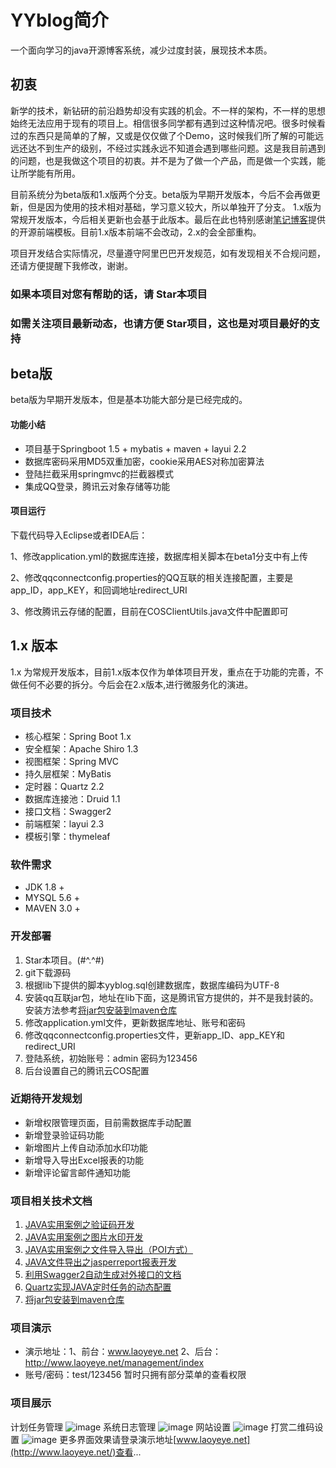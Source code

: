 # YYblog简介

一个面向学习的java开源博客系统，减少过度封装，展现技术本质。
## 初衷
新学的技术，新钻研的前沿趋势却没有实践的机会。不一样的架构，不一样的思想始终无法应用于现有的项目上。相信很多同学都有遇到过这种情况吧。很多时候看过的东西只是简单的了解，又或是仅仅做了个Demo，这时候我们所了解的可能远远还达不到生产的级别，不经过实践永远不知道会遇到哪些问题。这是我目前遇到的问题，也是我做这个项目的初衷。并不是为了做一个产品，而是做一个实践，能让所学能有所用。

目前系统分为beta版和1.x版两个分支。beta版为早期开发版本，今后不会再做更新，但是因为使用的技术相对基础，学习意义较大，所以单独开了分支。
1.x版为常规开发版本，今后相关更新也会基于此版本。最后在此也特别感谢[笔记博客](https://github.com/miyakowork/NoteBlog/)提供的开源前端模板。目前1.x版本前端不会改动，2.x的会全部重构。

项目开发结合实际情况，尽量遵守阿里巴巴开发规范，如有发现相关不合规问题，还请方便提醒下我修改，谢谢。
### 如果本项目对您有帮助的话，请 Star本项目
### 如需关注项目最新动态，也请方便 Star项目，这也是对项目最好的支持

## beta版
beta版为早期开发版本，但是基本功能大部分是已经完成的。
#### 功能小结
- 项目基于Springboot 1.5 + mybatis + maven + layui 2.2
- 数据库密码采用MD5双重加密，cookie采用AES对称加密算法
- 登陆拦截采用springmvc的拦截器模式
- 集成QQ登录，腾讯云对象存储等功能

#### 项目运行

下载代码导入Eclipse或者IDEA后：

1、修改application.yml的数据库连接，数据库相关脚本在beta1分支中有上传

2、修改qqconnectconfig.properties的QQ互联的相关连接配置，主要是app_ID，app_KEY，和回调地址redirect_URI

3、修改腾讯云存储的配置，目前在COSClientUtils.java文件中配置即可

## 1.x 版本
1.x 为常规开发版本，目前1.x版本仅作为单体项目开发，重点在于功能的完善，不做任何不必要的拆分。今后会在2.x版本,进行微服务化的演进。

### 项目技术
- 核心框架：Spring Boot 1.x
- 安全框架：Apache Shiro 1.3
- 视图框架：Spring MVC
- 持久层框架：MyBatis
- 定时器：Quartz 2.2
- 数据库连接池：Druid 1.1
- 接口文档：Swagger2
- 前端框架：layui 2.3
- 模板引擎：thymeleaf

### 软件需求
- JDK 1.8 +
- MYSQL 5.6 +
- MAVEN 3.0 +

### 开发部署
1. Star本项目。(#^.^#)
2. git下载源码
3. 根据lib下提供的脚本yyblog.sql创建数据库，数据库编码为UTF-8
4. 安装qq互联jar包，地址在lib下面，这是腾讯官方提供的，并不是我封装的。安装方法参考[将jar包安装到maven仓库](https://www.cnblogs.com/laoyeye/p/8933185.html)
4. 修改application.yml文件，更新数据库地址、账号和密码
5. 修改qqconnectconfig.properties文件，更新app_ID、app_KEY和redirect_URI
5. 登陆系统，初始账号：admin 密码为123456
6. 后台设置自己的腾讯云COS配置

### 近期待开发规划
- 新增权限管理页面，目前需数据库手动配置
- 新增登录验证码功能
- 新增图片上传自动添加水印功能
- 新增导入导出Excel报表的功能
- 新增评论留言邮件通知功能

### 项目相关技术文档
1. [JAVA实用案例之验证码开发](https://www.cnblogs.com/laoyeye/p/6914704.html)
2. [JAVA实用案例之图片水印开发](https://www.cnblogs.com/laoyeye/p/7193309.html)
3. [JAVA实用案例之文件导入导出（POI方式）](https://www.cnblogs.com/laoyeye/p/6938889.html)
4. [JAVA文件导出之jasperreport报表开发](https://www.cnblogs.com/laoyeye/p/7707149.html)
5. [利用Swagger2自动生成对外接口的文档](https://www.cnblogs.com/laoyeye/p/9047504.html)
6. [Quartz实现JAVA定时任务的动态配置](https://www.cnblogs.com/laoyeye/p/9352002.html)
7. [将jar包安装到maven仓库](https://www.cnblogs.com/laoyeye/p/8933185.html)

### 项目演示
- 演示地址：1、前台：www.laoyeye.net 2、后台：http://www.laoyeye.net/management/index
- 账号/密码：test/123456 暂时只拥有部分菜单的查看权限
### 项目展示
计划任务管理
![image](http://ouninjftw.bkt.clouddn.com/%E8%AE%A1%E5%88%92%E4%BB%BB%E5%8A%A1.png)
系统日志管理
![image](http://ouninjftw.bkt.clouddn.com/%E7%B3%BB%E7%BB%9F%E6%97%A5%E5%BF%97.png)
网站设置
![image](http://ouninjftw.bkt.clouddn.com/%E7%BD%91%E7%AB%99%E8%AE%BE%E7%BD%AE.png)
打赏二维码设置
![image](http://ouninjftw.bkt.clouddn.com/%E6%89%93%E8%B5%8F.png)
更多界面效果请登录演示地址[www.laoyeye.net](http://www.laoyeye.net/)查看...
